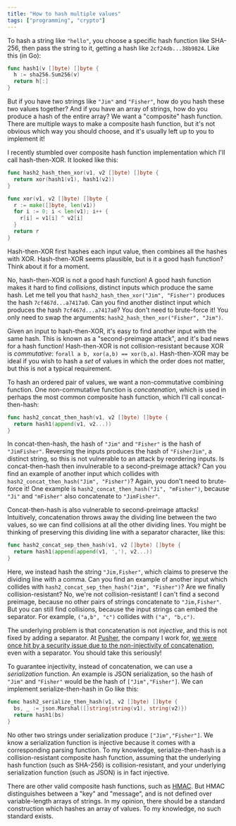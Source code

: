 ```yaml
---
title: "How to hash multiple values"
tags: ["programming", "crypto"]
---
```


To hash a string like `"hello"`,
you choose a specific hash function like SHA-256,
then pass the string to it,
getting a hash like `2cf24db...38b9824`.
Like this (in Go):

```go
func hash1(v []byte) []byte {
  h := sha256.Sum256(v)
  return h[:]
}
```

But if you have two strings like `"Jim"` and `"Fisher"`,
how do you hash these two values together?
And if you have an array of strings,
how do you produce a hash of the entire array?
We want a "composite" hash function.
There are multiple ways to make a composite hash function,
but it's not obvious which way you should choose,
and it's usually left up to you to implement it!

I recently stumbled over composite hash function implementation
which I'll call hash-then-XOR.
It looked like this:

```go
func hash2_hash_then_xor(v1, v2 []byte) []byte {
  return xor(hash1(v1), hash1(v2))
}

func xor(v1, v2 []byte) []byte {
  r := make([]byte, len(v1))
  for i := 0; i < len(v1); i++ {
    r[i] = v1[i] ^ v2[i]
  }
  return r
}
```

Hash-then-XOR first hashes each input value,
then combines all the hashes with XOR.
Hash-then-XOR seems plausible,
but is it a good hash function?
Think about it for a moment.

No, hash-then-XOR is not a good hash function!
A good hash function makes it hard to find _collisions_,
distinct inputs which produce the same hash.
Let me tell you that `hash2_hash_then_xor("Jim", "Fisher")`
produces the hash `7cf467d...a7417a0`.
Can you find another distinct input which produces the hash `7cf467d...a7417a0`?
<span class="answer">You don't need to brute-force it!
You only need to swap the arguments: `hash2_hash_then_xor("Fisher", "Jim")`.</span>

Given an input to hash-then-XOR,
it's easy to find another input with the same hash.
This is known as a "second-preimage attack",
and it's bad news for a hash function!
Hash-then-XOR is not collision-resistant because
XOR is _commutative_: `forall a b, xor(a,b) == xor(b,a)`.
Hash-then-XOR may be ideal if you wish to hash a _set_ of values
in which the order does not matter,
but this is not a typical requirement.

To hash an ordered pair of values,
we want a non-commutative combining function.
One non-commutative function is _concatenation_,
which is used in perhaps the most common composite hash function,
which I'll call concat-then-hash:

```go
func hash2_concat_then_hash(v1, v2 []byte) []byte {
  return hash1(append(v1, v2...))
}
```

In concat-then-hash,
the hash of `"Jim"` and `"Fisher"`
is the hash of `"JimFisher"`.
Reversing the inputs produces the hash of `"FisherJim"`,
a distinct string,
so this is not vulnerable to an attack by reordering inputs.
Is concat-then-hash then invulnerable to a second-preimage attack?
Can you find an example of another input which collides with
`hash2_concat_then_hash("Jim", "Fisher")`?
<span class="answer">
Again, you don't need to brute-force it!
One example is `hash2_concat_then_hash("Ji", "mFisher")`,
because `"Ji"` and `"mFisher"` also concatenate to `"JimFisher"`.
</span>

Concat-then-hash is also vulnerable to second-preimage attacks!
Intuitively, concatenation throws away the dividing line between the two values,
so we can find collisions at all the other dividing lines.
You might be thinking of preserving this dividing line with a separator character,
like this:

```go
func hash2_concat_sep_then_hash(v1, v2 []byte) []byte {
  return hash1(append(append(v1, ','), v2...))
}
```

Here, we instead hash the string `"Jim,Fisher"`,
which claims to preserve the dividing line with a comma.
Can you find an example of another input which collides with
`hash2_concat_sep_then_hash("Jim", "Fisher")`?
Are we finally collision-resistant?
<span class="answer">
No, we're not collision-resistant!
I can't find a second preimage,
because no other pairs of strings concatenate to `"Jim,Fisher"`.
But you can still find collisions,
because the input strings can embed the separator.
For example, `("a,b", "c")` collides with `("a", "b,c")`.
</span>

The underlying problem is that concatenation is not _injective_,
and this is not fixed by adding a separator.
At [Pusher](https://pusher.com),
the company I work for,
[we were once hit by a security issue due to the non-injectivity of concatenation](https://sakurity.com/blog/2015/05/08/pusher.html),
even with a separator.
You should take this seriously!

To guarantee injectivity,
instead of concatenation,
we can use a _serialization_ function.
An example is JSON serialization,
so the hash of `"Jim"` and `"Fisher"`
would be the hash of `["Jim","Fisher"]`.
We can implement serialize-then-hash in Go like this:

```go
func hash2_serialize_then_hash(v1, v2 []byte) []byte {
  bs, _ := json.Marshal([]string{string(v1), string(v2)})
  return hash1(bs)
}
```

No other two strings under serialization produce `["Jim","Fisher"]`.
We know a serialization function is injective because
it comes with a corresponding parsing function.
To my knowledge, serialize-then-hash is a collision-resistant composite hash function,
assuming that the underlying hash function (such as SHA-256) is collision-resistant,
and your underlying serialization function (such as JSON) is in fact injective.

There are other valid composite hash functions,
such as [HMAC](https://en.wikipedia.org/wiki/Hash-based_message_authentication_code).
But HMAC distinguishes between a "key" and "message",
and is not defined over variable-length arrays of strings.
In my opinion,
there should be a standard construction
which hashes an array of values.
To my knowledge, no such standard exists.
